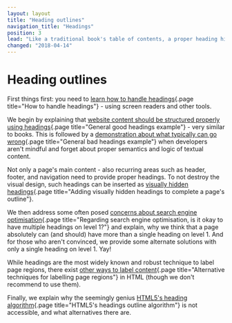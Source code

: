 ```yaml
---
layout: layout
title: "Heading outlines"
navigation_title: "Headings"
position: 3
lead: "Like a traditional book's table of contents, a proper heading hierarchy allows screen reader users to quickly get an overview over the available areas of a page (including header, main, footer, and alike), and their respective contents. Furthermore, a comprehensive heading hierarchy supports quick navigation inside all those contents."
changed: "2018-04-14"
---
```


# Heading outlines

First things first: you need to [learn how to handle headings](/examples/headings/handling){.page title="How to handle headings"} - using screen readers and other tools.

We begin by explaining that [website content should be structured properly using headings](/examples/headings/good-example){.page title="General good headings example"} - very similar to books. This is followed by a [demonstration about what typically can go wrong](/examples/headings/bad-example){.page title="General bad headings example"} when developers aren't mindful and forget about proper semantics and logic of textual content.

Not only a page's main content - also recurring areas such as header, footer, and navigation need to provide proper headings. To not destroy the visual design, such headings can be inserted as [visually hidden headings](/examples/headings/visually-hidden-headings){.page title="Adding visually hidden headings to complete a page's outline"}.

We then address some often posed [concerns about search engine optimisation](/examples/headings/multiple-h1-okay-for-seo){.page title="Regarding search engine optimisation, is it okay to have multiple headings on level 1?"} and explain, why we think that a page absolutely can (and should) have more than a single heading on level 1. And for those who aren't convinced, we provide some alternate solutions with only a single heading on level 1. Yay!

While headings are the most widely known and robust technique to label page regions, there exist [other ways to label content](/examples/headings/alternative-techniques){.page title="Alternative techniques for labelling page regions"} in HTML (though we don't recommend to use them).

Finally, we explain why the seemingly genius [HTML5's heading algorithm](/examples/headings/html5-outline){.page title="HTML5's headings outline algorithm"} is not accessible, and what alternatives there are.